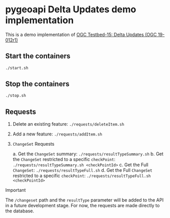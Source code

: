 # pygeoapi Delta Updates demo implementation

This is a demo implementation of [OGC Testbed-15: Delta Updates (OGC 19-012r1)](https://docs.ogc.org/per/19-012r1.html)  

## Start the containers

```bash
./start.sh
```

## Stop the containers

```bash
./stop.sh
```

## Requests

1. Delete an existing feature: `./requests/deleteItem.sh`

2. Add a new feature: `./requests/addItem.sh`

3. `ChangeSet` Requests

    a. Get the `ChangeSet` summary: `./requests/resultTypeSummary.sh`
    b. Get the `ChangeSet` restricted to a specific `checkPoint`: `./requests/resultTypeSummary.sh <checkPointId>`
    c. Get the Full `ChangeSet`: `./requests/resultTypeFull.sh`
    d. Get the Full `ChangeSet` restricted to a specific `checkPoint`: `./requests/resultTypeFull.sh <checkPointId>`

> [!IMPORTANT]
The `/changeset` path and the `resultType` parameter will be added to the API in a future development stage. For now, the requests are made directly to the database.
